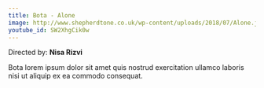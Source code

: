 ```yaml
---
title: Bota - Alone
image: http://www.shepherdtone.co.uk/wp-content/uploads/2018/07/Alone.jpg
youtube_id: SW2XhgCik0w 
---
```


Directed by: **Nisa Rizvi**

Bota lorem ipsum dolor sit amet quis nostrud exercitation ullamco laboris nisi ut aliquip ex ea commodo consequat.
